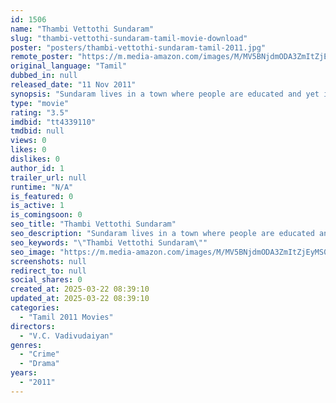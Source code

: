 ```yaml
---
id: 1506
name: "Thambi Vettothi Sundaram"
slug: "thambi-vettothi-sundaram-tamil-movie-download"
poster: "posters/thambi-vettothi-sundaram-tamil-2011.jpg"
remote_poster: "https://m.media-amazon.com/images/M/MV5BNjdmODA3ZmItZjEyMS00OThhLWFmNWQtYWY1OTkzYWI2OWNjXkEyXkFqcGdeQXVyMTEzNzg0Mjkx._V1_SX300.jpg"
original_language: "Tamil"
dubbed_in: null
released_date: "11 Nov 2011"
synopsis: "Sundaram lives in a town where people are educated and yet indulge in illegal activities. Despite his best efforts, he gets caught in a smuggling racket and earns the enmity of a gangster."
type: "movie"
rating: "3.5"
imdbid: "tt4339110"
tmdbid: null
views: 0
likes: 0
dislikes: 0
author_id: 1
trailer_url: null
runtime: "N/A"
is_featured: 0
is_active: 1
is_comingsoon: 0
seo_title: "Thambi Vettothi Sundaram"
seo_description: "Sundaram lives in a town where people are educated and yet indulge in illegal activities. Despite his best efforts, he gets caught in a smuggling racket and earns the enmity of a gangster."
seo_keywords: "\"Thambi Vettothi Sundaram\""
seo_image: "https://m.media-amazon.com/images/M/MV5BNjdmODA3ZmItZjEyMS00OThhLWFmNWQtYWY1OTkzYWI2OWNjXkEyXkFqcGdeQXVyMTEzNzg0Mjkx._V1_SX300.jpg"
screenshots: null
redirect_to: null
social_shares: 0
created_at: 2025-03-22 08:39:10
updated_at: 2025-03-22 08:39:10
categories:
  - "Tamil 2011 Movies"
directors:
  - "V.C. Vadivudaiyan"
genres:
  - "Crime"
  - "Drama"
years:
  - "2011"
---
```

